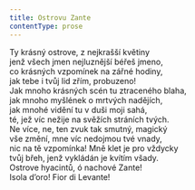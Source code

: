 ```yaml
---
title: Ostrovu Zante
contentType: prose
---
```


<section>

Ty krásný ostrove, z nejkrašší květiny  
jenž všech jmen nejluznější béřeš jmeno,  
co krásných vzpomínek na zářné hodiny,  
jak tebe i tvůj lid zřím, probuzeno!  
Jak mnoho krásných scén tu ztraceného blaha,  
jak mnoho myšlének o mrtvých nadějích,  
jak mnohé vidění tu v duši moji sahá,  
té, jež víc nežije na svěžích stráních tvých.  
Ne více, ne, ten zvuk tak smutný, magický  
vše změní, mne víc nedojmou tvé vnady,  
nic na tě vzpomínka! Mně klet je pro vždycky  
tvůj břeh, jenž vykládán je kvítím všady.  
Ostrove hyacintů, ó nachové Zante!  
Isola d’oro! Fior di Levante!

</section>
